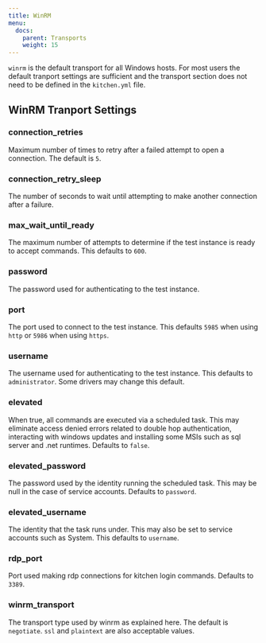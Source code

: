 ```yaml
---
title: WinRM
menu:
  docs:
    parent: Transports
    weight: 15
---
```


`winrm` is the default transport for all Windows hosts. For most users the default tranport settings are sufficient and the transport section does not need to be defined in the `kitchen.yml` file.

## WinRM Tranport Settings

### connection_retries

Maximum number of times to retry after a failed attempt to open a connection. The default is `5`.

### connection_retry_sleep

The number of seconds to wait until attempting to make another connection after a failure.

### max_wait_until_ready

The maximum number of attempts to determine if the test instance is ready to accept commands. This defaults to `600`.

### password

The password used for authenticating to the test instance.

### port

The port used to connect to the test instance. This defaults `5985` when using `http` or `5986` when using `https`.

### username

The username used for authenticating to the test instance. This defaults to `administrator`. Some drivers may change this default.

### elevated

When true, all commands are executed via a scheduled task. This may eliminate access denied errors related to double hop authentication, interacting with windows updates and installing some MSIs such as sql server and .net runtimes. Defaults to `false`.

### elevated_password

The password used by the identity running the scheduled task. This may be null in the case of service accounts. Defaults to `password`.

### elevated_username

The identity that the task runs under. This may also be set to service accounts such as System. This defaults to `username`.

### rdp_port

Port used making rdp connections for kitchen login commands. Defaults to `3389`.

### winrm_transport

The transport type used by winrm as explained here. The default is `negotiate`. `ssl` and `plaintext` are also acceptable values.
